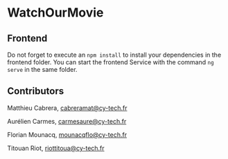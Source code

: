 # WatchOurMovie


## Frontend

Do not forget to execute an `npm install` to install your dependencies in the frontend folder.
You can start the frontend Service with the command `ng serve` in the same folder.
  
## Contributors

Matthieu Cabrera, cabreramat@cy-tech.fr

Aurélien Carmes, carmesaure@cy-tech.fr

Florian Mounacq, mounacqflo@cy-tech.fr

Titouan Riot, riottitoua@cy-tech.fr